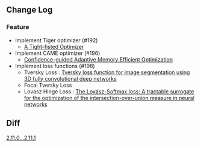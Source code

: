 ## Change Log

### Feature

* Implement Tiger optimizer (#192)
  * [A Tight-fisted Optimizer](https://github.com/bojone/tiger/blob/main/README_en.md)
* Implement CAME optimizer (#196)
  * [Confidence-guided Adaptive Memory Efficient Optimization](https://aclanthology.org/2023.acl-long.243/) 
* Implement loss functions (#198)
  * Tversky Loss : [Tversky loss function for image segmentation using 3D fully convolutional deep networks](https://arxiv.org/abs/1706.05721)
  * Focal Tversky Loss
  * Lovasz Hinge Loss : [The Lovász-Softmax loss: A tractable surrogate for the optimization of the intersection-over-union measure in neural networks](https://arxiv.org/abs/1705.08790)

## Diff

[2.11.0...2.11.1](https://github.com/kozistr/pytorch_optimizer/compare/v2.11.0...v2.11.1)
